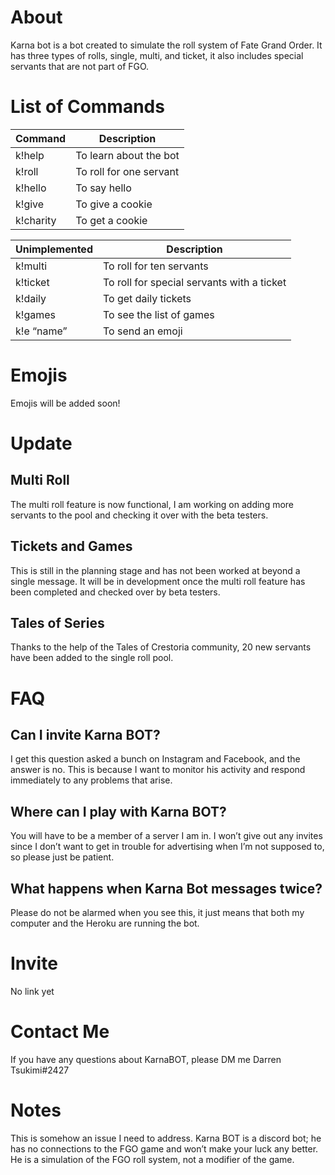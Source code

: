 # About

Karna bot is a bot created to simulate the roll system of Fate Grand Order. It has three types of rolls, single, multi, and ticket, it also includes special servants that are not part of FGO. 

# List of Commands

| Command | Description |
| ------------- | ------------- |
| k!help  | To learn about the bot  |
| k!roll  | To roll for one servant  |
| k!hello  | To say hello  |
| k!give  | To give a cookie  |
| k!charity  | To get a cookie  |	

| Unimplemented | Description |
| ------------- | ------------- |
| k!multi  | To roll for ten servants  |
| k!ticket| To roll for special servants with a ticket  |
| k!daily| To get daily tickets  |
| k!games | To see the list of games  |
| k!e “name” | To send an emoji  |

# Emojis

Emojis will be added soon!

# Update

## Multi Roll

The multi roll feature is now functional, I am working on adding more servants to the pool and checking it over with the beta testers. 

## Tickets and Games

This is still in the planning stage and has not been worked at beyond a single message. It will be in development once the multi roll feature has been completed and checked over by beta testers.

## Tales of Series

Thanks to the help of the Tales of Crestoria community, 20 new servants have been added to the single roll pool. 

# FAQ

## Can I invite Karna BOT?

I get this question asked a bunch on Instagram and Facebook, and the answer is no. This is because I want to monitor his activity and respond immediately to any problems that arise.

## Where can I play with Karna BOT?

You will have to be a member of a server I am in. I won’t give out any invites since I don’t want to get in trouble for advertising when I’m not supposed to, so please just be patient.

## What happens when Karna Bot messages twice?

Please do not be alarmed when you see this, it just means that both my computer and the Heroku are running the bot. 

# Invite

No link yet

# Contact Me

If you have any questions about KarnaBOT, please DM me Darren Tsukimi#2427

# Notes

This is somehow an issue I need to address. Karna BOT is a discord bot; he has no connections to the FGO game and won’t make your luck any better. He is a simulation of the FGO roll system, not a modifier of the game.
